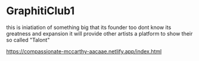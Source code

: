 # GraphitiClub1
this is iniatiation of something big that its founder too dont know its greatness and expansion
it will provide other artists a platform to show their so called "Talont"



https://compassionate-mccarthy-aacaae.netlify.app/index.html
